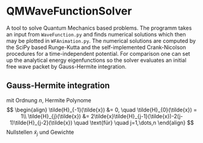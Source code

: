 # QMWaveFunctionSolver
A tool to solve Quantum Mechanics based problems. The programm takes an input from `WaveFunction.py` and finds numerical solutions which then may be plotted in `WFAnimation.py`. The numerical solutions are computed by the SciPy based Runge-Kutta and the self-implemented Crank-Nicolson procedures for a time-independent potential. For comparison one can set up the analytical energy eigenfunctions so the solver evaluates an initial free wave packet by Gauss-Hermite integration. 
## Gauss-Hermite integration
<!-- $$
\begin{equation*}
\int_{-\infty}^{\infty} \mathrm{d}\tilde{x} \, \mathrm{exp}{(-\tilde{x}^2)} f(\tilde{x}) \simeq \sum_{j=1}^{n} w_j f(\tilde{x}_j)
\end{equation*}
$$ -->
mit Ordnung $n$, Hermite Polynome
$$
\begin{align}
    \tilde{H}_{-1}(\tilde{x}) &= 0, \quad \tilde{H}_{0}(\tilde{x}) = 1\\
    \tilde{H}_{j}(\tilde{x}) &= 2\tilde{x}\tilde{H}_{j-1}(\tilde{x})-2(j-1)\tilde{H}_{j-2}(\tilde{x}) \quad \text{für} \quad j=1,\dots,n
\end{align}
$$
Nullstellen $\tilde{x}_j$ und Gewichte
<!-- $$
w_j = \frac{2^{n-1}n!\sqrt{\pi}}{n^2\tilde{H}_{n-1}(\tilde{x}_j)^2}
$$
Approximation des Wellenpakets
$$
\psi(x, t) \simeq N \sum_{j=1}^{n} w_j \exp ( -\text{i}\frac{(2\sigma_p \tilde{x}_j+p_0)^2}{2m\hbar}t ) \sum_{\alpha} \varphi_\alpha(x, 2\sigma_p \tilde{x}_j+p_0)
$$
mit Normierungskonstante $N$
## Runge-Kutta procedure
[SciPy API: `solve_ivp(..)`](https://docs.scipy.org/doc/scipy/reference/generated/scipy.integrate.solve_ivp.html)
## Crank-Nicolson procedure
$$
\psi_j^{n+1} = ( \textbf{I} - \frac{\Delta t}{2\text{i}\hbar}\mathbf{H} )^{-1} ( \textbf{I} + \frac{\Delta t}{2\text{i}\hbar}\mathbf{H} ) \psi_j^n
$$
mit Einheitsmatrix $\textbf{I}$ und Hamiltonoperator
$$
\textbf{H} = -\frac{\hbar^2}{2m(\Delta x)^2}    
\begin{pmatrix}
    -2 & 1 & 0 & \cdots & 0\\
    1 & -2 & 1 & \cdots & 0\\
    0 & 1 & -2 & \cdots & 0\\
    \vdots & \vdots & \vdots & \ddots & \vdots\\
    0 & 0 & 0 & \cdots & -2
\end{pmatrix} +
\begin{pmatrix}
    V_1 & 0 & 0 & \cdots & 0\\
    0 & V_2 & 0 & \cdots & 0\\
    0 & 0 & V_3 & \cdots & 0\\
    \vdots & \vdots & \vdots & \ddots & \vdots\\
    0 & 0 & 0 & \cdots & V_J
\end{pmatrix}
$$ -->